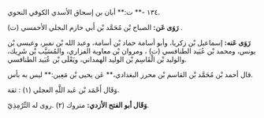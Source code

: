 ١٣٤ -** ت:** أبان بن إسحاق الأسدي الكوفي النحوي.

**رَوَى عَن:** الصباح بْن مُحَمَّد بْن أَبي حازم البجلي الأحمسي (ت) .

**رَوَى عَنه:** إسماعيل بْن زكريا، وأبو أسامة حماد بْن أسامة، وعبد الله بْن نمير، وعيسى بْن يونس، ومحمد بْن عُبَيد الطنافسي (ت) ، ومروان بْن معاوية الفزاري، والمُسَيَّب بْن شَرِيك، والوليد بْن الْقَاسِم بْن الوليد الهمداني، ويَعْلَى بْن عُبَيد الطنافسي.

قال أحمد بْن مُحَمَّد بْن القاسم بْن محرز البغدادي،** عَن يحيى بْن مَعِين:** ليس به بأس.

وَقَال أَحْمَد بْن عَبد اللَّهِ العجلي (١) : ثقة.

**وَقَال أبو الفتح الأزدي:** متروك (٢) .روى له التِّرْمِذِيّ.